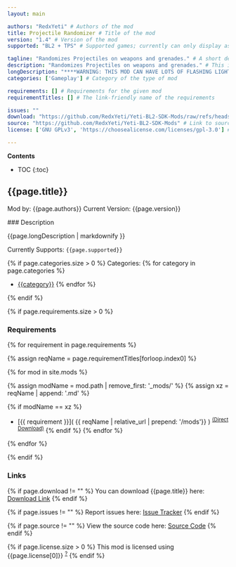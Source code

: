 ```yaml
---
layout: main

authors: "RedxYeti" # Authors of the mod
title: Projectile Randomizer # Title of the mod
version: "1.4" # Version of the mod
supported: "BL2 + TPS" # Supported games; currently can only display as "BL2", "BL2 + TPS", or "TPS"

tagline: "Randomizes Projectiles on weapons and grenades." # A short description of the mod itself.
description: "Randomizes Projectiles on weapons and grenades." # This is set in order to keep the SEO proper
longDescription: "****WARNING: THIS MOD CAN HAVE LOTS OF FLASHING LIGHTS AND OFTEN IS VERY LOUD****\n****RECOMMNDED YOU HAVE YOUR VOLUME LOW****\n\nVideo Startup Guide Here: https://www.youtube.com/watch?v=liQ26DvCO3w \nThis mod will randomize projectiles all over your game. There's 2 types of things it randomizes. One is Firing Modes and the other is Projectiles.\n\nFiring modes are mostly used on weapons. Guns and vehicles use them.\n\nProjectiles are mostly used on grenades, however firing modes can have projectiles tied to them. \nYou'll find most weapons with different projectiles than thier firing modes, the projectile will come out of the weapon.\nProjectiles and Firing Modes will show on the item card.\n\nWeapons also have a 50/50 chance of projectiles being changed or even added to their firing mode.\n\nYou'll see on the item card what each has been randomized to. \n\nRequirements:\nHD Texture pack UNINSTALLED, your game will crash with the HD Pack on.\n\nSuggested:\nDXVK: https://github.com/doitsujin/dxvk/releases/tag/v2.4\nPlace d3d9.dll from the x32 folder in the same folder as bl2/tps exe\n\n4gb patch: https://ntcore.com/4gb-patch/\nrun it, and select your bl2/tps exe\n\n\nPrepping the randomizer:\nI HIGHLY recommend you use the prep projectile randomizer option in the main menu.\nIt will load multiple levels until it's found the set amount of firing modes and projectiles.\n\nIt only takes 2-3 minutes (depending on your PC) and you'll be set for your entire session.\n\nIf you find your game crashing while trying to use the randomizer prep, id recommend lowering projectiles first, then firing modes.\n\nYou can also use the 4gb patch on the exe, which may help a bit. \n\n\nSaving Items:\nItems will get saved to a json file in 'saves' in the projectile randomizer. The save number will be the same as your character save number.\n\nYou can edit these saves by replacing the parts that you want.\nYoull just have to find the barrel, Firing mode, and/or projectile you want to replace in the json." # Description of what the mod can do
categories: ['Gameplay'] # Category of the type of mod

requirements: [] # Requirements for the given mod
requirementTitles: [] # The link-friendly name of the requirements

issues: ""
download: "https://github.com/RedxYeti/Yeti-BL2-SDK-Mods/raw/refs/heads/main/ProjectileRandomizer/ProjectileRandomizer.zip"
source: "https://github.com/RedxYeti/Yeti-BL2-SDK-Mods" # Link to source code
license: ['GNU GPLv3', 'https://choosealicense.com/licenses/gpl-3.0'] # License name, link about the license from https://choosealicense.com/

---
```

**Contents**
* TOC
{:toc}

## {{page.title}}

Mod by: {{page.authors}}
Current Version: {{page.version}}

<p></p>
### Description

{{page.longDescription | markdownify }}

Currently Supports: `{{page.supported}}`

{% if page.categories.size > 0 %}
Categories:
{% for category in page.categories %}
  * [{{category}}](/types/{{category}})
{% endfor %}
<p></p>
{% endif %}

{% if page.requirements.size > 0 %}
### Requirements

{% for requirement in page.requirements %}

{% assign reqName = page.requirementTitles[forloop.index0] %}

{% for mod in site.mods %}

{% assign modName = mod.path | remove_first: '_mods/' %}
{% assign xz = reqName | append: '.md' %}

{% if modName == xz %}
* [{{ requirement }}]( {{ reqName | relative_url | prepend: '/mods'}} ) <sup>[(Direct Download)]({{mod.download}})</sup>
{% endif %}
{% endfor %}

{% endfor %}
<p></p>
{% endif %}

### Links

{% if page.download != "" %}
You can download {{page.title}} here: [Download Link]({{page.download}})
{% endif %}

{% if page.issues != "" %}
Report issues here: [Issue Tracker]({{page.issues}})
{% endif %}

{% if page.source != "" %}
View the source code here: [Source Code]({{page.source}})
{% endif %}

{% if page.license.size > 0 %}
This mod is licensed using {{page.license[0]}} <sup>[?]({{page.license[1]}})</sup>
{% endif %}
